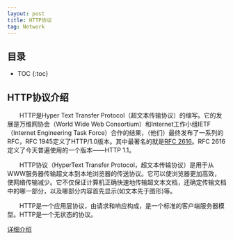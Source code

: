 ```yaml
---
layout: post
title: HTTP协议
tag: Network
---
```


## 目录
* TOC
{:toc}

## HTTP协议介绍
　　HTTP是Hyper Text Transfer Protocol（超文本传输协议）的缩写。它的发展是万维网协会（World Wide Web Consortium）和Internet工作小组IETF（Internet Engineering Task Force）合作的结果，（他们）最终发布了一系列的RFC，RFC 1945定义了HTTP/1.0版本。其中最著名的就是[RFC 2616](https://www.cnblogs.com/k1988/archive/2010/01/12/2165683.html)。RFC 2616定义了今天普遍使用的一个版本——HTTP 1.1。

　　HTTP协议（HyperText Transfer Protocol，超文本传输协议）是用于从WWW服务器传输超文本到本地浏览器的传送协议。它可以使浏览器更加高效，使网络传输减少。它不仅保证计算机正确快速地传输超文本文档，还确定传输文档中的哪一部分，以及哪部分内容首先显示(如文本先于图形)等。

　　HTTP是一个应用层协议，由请求和响应构成，是一个标准的客户端服务器模型。HTTP是一个无状态的协议。

[详细介绍](http://www.blogjava.net/zjusuyong/articles/304788.html)